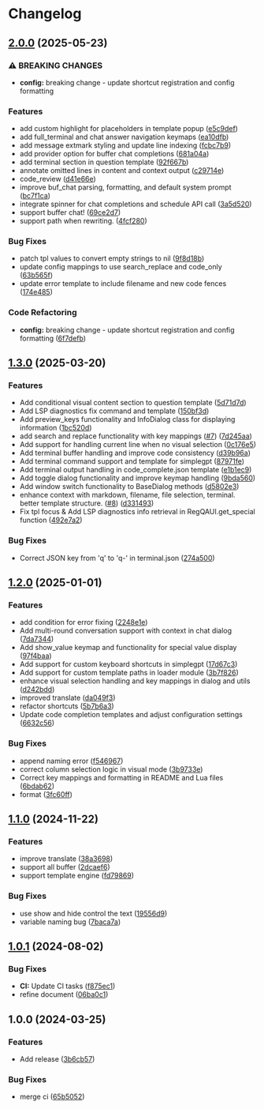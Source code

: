 # Changelog

## [2.0.0](https://github.com/you-n-g/simplegpt.nvim/compare/v1.3.0...v2.0.0) (2025-05-23)


### ⚠ BREAKING CHANGES

* **config:** breaking change - update shortcut registration and config formatting

### Features

* add custom highlight for placeholders in template popup ([e5c9def](https://github.com/you-n-g/simplegpt.nvim/commit/e5c9def4262424547616eb3a4f41219c2cfe76ba))
* add full_terminal and chat answer navigation keymaps ([ea10dfb](https://github.com/you-n-g/simplegpt.nvim/commit/ea10dfb8afc6305bc17c9cd601929d8e31b0ec11))
* add message extmark styling and update line indexing ([fcbc7b9](https://github.com/you-n-g/simplegpt.nvim/commit/fcbc7b978415dce2e91fa3e15c09b3f6daa5aad0))
* add provider option for buffer chat completions ([681a04a](https://github.com/you-n-g/simplegpt.nvim/commit/681a04a3f104fc4943e1218e1d8d2ce5e4c847ad))
* add terminal section in question template ([92f667b](https://github.com/you-n-g/simplegpt.nvim/commit/92f667b773e5e9e00f7559248c918f64e1e5d2e7))
* annotate omitted lines in content and context output ([c29714e](https://github.com/you-n-g/simplegpt.nvim/commit/c29714eec6f48ff7abd6139b5c3bf508591a465f))
* code_review ([d41e66e](https://github.com/you-n-g/simplegpt.nvim/commit/d41e66e89b89f30d9c719ce4a8179a03816d12ec))
* improve buf_chat parsing, formatting, and default system prompt ([bc7f1ca](https://github.com/you-n-g/simplegpt.nvim/commit/bc7f1ca43eb3df11a9eb1b8378df81209f5842bf))
* integrate spinner for chat completions and schedule API call ([3a5d520](https://github.com/you-n-g/simplegpt.nvim/commit/3a5d520ec22c2593aa06aa5bb7623160140d36a5))
* support buffer chat! ([69ce2d7](https://github.com/you-n-g/simplegpt.nvim/commit/69ce2d7cb39b86563e35fc6ca83a7ff1d4ca5c44))
* support path when rewriting. ([4fcf280](https://github.com/you-n-g/simplegpt.nvim/commit/4fcf280e1ab5752d37846faf7b5609340370d863))


### Bug Fixes

* patch tpl values to convert empty strings to nil ([9f8d18b](https://github.com/you-n-g/simplegpt.nvim/commit/9f8d18b2df5546e01a61c4ce7da8878f07f0c484))
* update config mappings to use search_replace and code_only ([63b565f](https://github.com/you-n-g/simplegpt.nvim/commit/63b565f417cfc67405ec27cf7e55e9687d9746a6))
* update error template to include filename and new code fences ([174e485](https://github.com/you-n-g/simplegpt.nvim/commit/174e48528bebec716fffe6bf80c851014503159f))


### Code Refactoring

* **config:** breaking change - update shortcut registration and config formatting ([6f7defb](https://github.com/you-n-g/simplegpt.nvim/commit/6f7defb331a4f4727264aeea37531320c75046c2))

## [1.3.0](https://github.com/you-n-g/simplegpt.nvim/compare/v1.2.0...v1.3.0) (2025-03-20)


### Features

* Add conditional visual content section to question template ([5d71d7d](https://github.com/you-n-g/simplegpt.nvim/commit/5d71d7de151c19a3abb907aec49d5c7af0592fb5))
* Add LSP diagnostics fix command and template ([150bf3d](https://github.com/you-n-g/simplegpt.nvim/commit/150bf3dcc53dbfa49f74223f133e0433aa63ba7a))
* Add preview_keys functionality and InfoDialog class for displaying information ([1bc520d](https://github.com/you-n-g/simplegpt.nvim/commit/1bc520d6e436c6ab2ef9fabeab3ee59c45e1dd3d))
* add search and replace functionality with key mappings ([#7](https://github.com/you-n-g/simplegpt.nvim/issues/7)) ([7d245aa](https://github.com/you-n-g/simplegpt.nvim/commit/7d245aa92efb8e220da1315af018a872b6eddfb6))
* Add support for handling current line when no visual selection ([0c176e5](https://github.com/you-n-g/simplegpt.nvim/commit/0c176e522792ccb1fd067f388952a7fb6bde1cd7))
* Add terminal buffer handling and improve code consistency ([d39b96a](https://github.com/you-n-g/simplegpt.nvim/commit/d39b96a37d19fce4ee0aa510e3696f7ea56243d5))
* Add terminal command support and template for simplegpt ([87971fe](https://github.com/you-n-g/simplegpt.nvim/commit/87971fe6eb50f00652ce7569a3b531525a2abf32))
* Add terminal output handling in code_complete.json template ([e1b1ec9](https://github.com/you-n-g/simplegpt.nvim/commit/e1b1ec9aaa45df1158ca8984d7d1df57cfe8cc62))
* Add toggle dialog functionality and improve keymap handling ([9bda560](https://github.com/you-n-g/simplegpt.nvim/commit/9bda56069c8e0383b7916262cee33240898ba82c))
* Add window switch functionality to BaseDialog methods ([d5802e3](https://github.com/you-n-g/simplegpt.nvim/commit/d5802e34e7213c64bc36ffeeab73b24ac864dc93))
* enhance context with markdown, filename, file selection, terminal.  better template structure. ([#8](https://github.com/you-n-g/simplegpt.nvim/issues/8)) ([d331493](https://github.com/you-n-g/simplegpt.nvim/commit/d331493461a7b0eaee538eec10a133a5bf4a2ee8))
* Fix tpl focus & Add LSP diagnostics info retrieval in RegQAUI.get_special function ([492e7a2](https://github.com/you-n-g/simplegpt.nvim/commit/492e7a27f3ef0b85c0eb8ffc705a24d40011aafe))


### Bug Fixes

* Correct JSON key from 'q' to 'q-' in terminal.json ([274a500](https://github.com/you-n-g/simplegpt.nvim/commit/274a5006392ecd1bfd1bdbea4d6cf704e6144cea))

## [1.2.0](https://github.com/you-n-g/simplegpt.nvim/compare/v1.1.0...v1.2.0) (2025-01-01)


### Features

* add condition for error fixing ([2248e1e](https://github.com/you-n-g/simplegpt.nvim/commit/2248e1e9fd6a53aa1f8b9fcb6ed59beffaf3049c))
* Add multi-round conversation support with context in chat dialog ([7da7344](https://github.com/you-n-g/simplegpt.nvim/commit/7da7344086c599172ab55bd5f008bd9b08922241))
* Add show_value keymap and functionality for special value display ([97f4baa](https://github.com/you-n-g/simplegpt.nvim/commit/97f4baa561c71dd3de2c00e19d00a5f9c18548ca))
* Add support for custom keyboard shortcuts in simplegpt ([17d67c3](https://github.com/you-n-g/simplegpt.nvim/commit/17d67c3e1270ba8c64496c1cbfef45160b5ec513))
* Add support for custom template paths in loader module ([3b7f826](https://github.com/you-n-g/simplegpt.nvim/commit/3b7f826150e1535f878780a102258b916a465b22))
* enhance visual selection handling and key mappings in dialog and utils ([d242bdd](https://github.com/you-n-g/simplegpt.nvim/commit/d242bddf81dcbbb4a6e42af80ea20dd1578eae15))
* improved translate ([da049f3](https://github.com/you-n-g/simplegpt.nvim/commit/da049f386dbc8b24b23650ece2b01d0e3c22fc65))
* refactor shortcuts ([5b7b6a3](https://github.com/you-n-g/simplegpt.nvim/commit/5b7b6a3a3dd34d4d11dad8b12eefc7e0d73e2e43))
* Update code completion templates and adjust configuration settings ([6632c56](https://github.com/you-n-g/simplegpt.nvim/commit/6632c56a16f5b8a8cd3b34218496f173f346f4d7))


### Bug Fixes

* append naming error ([f546967](https://github.com/you-n-g/simplegpt.nvim/commit/f5469677ded447033a732c66672a1bdd9788345f))
* correct column selection logic in visual mode ([3b9733e](https://github.com/you-n-g/simplegpt.nvim/commit/3b9733ebe5d200244f7db4c63a14dfc4e9f225b0))
* Correct key mappings and formatting in README and Lua files ([6bdab62](https://github.com/you-n-g/simplegpt.nvim/commit/6bdab629fe5cec442f257d4b5db84c64cd48498d))
* format ([3fc60ff](https://github.com/you-n-g/simplegpt.nvim/commit/3fc60ffe0be19ca7785751f46469c778bcee1c38))

## [1.1.0](https://github.com/you-n-g/simplegpt.nvim/compare/v1.0.1...v1.1.0) (2024-11-22)


### Features

* improve translate ([38a3698](https://github.com/you-n-g/simplegpt.nvim/commit/38a369824b87b6cae95b8b8d1946bc3b4300fe98))
* support all buffer ([2dcaef6](https://github.com/you-n-g/simplegpt.nvim/commit/2dcaef68d182bc57a10e859c1b36459b09a46b67))
* support template engine ([fd79869](https://github.com/you-n-g/simplegpt.nvim/commit/fd7986915b35220d48676e6a5277740e9fe60b82))


### Bug Fixes

* use show and hide control the text ([19556d9](https://github.com/you-n-g/simplegpt.nvim/commit/19556d9a9955f3756c6c01f7fc11aa39672d6975))
* variable naming bug ([7baca7a](https://github.com/you-n-g/simplegpt.nvim/commit/7baca7a41730040b57ca83fa05e230d1d4385999))

## [1.0.1](https://github.com/you-n-g/simplegpt.nvim/compare/v1.0.0...v1.0.1) (2024-08-02)


### Bug Fixes

* **CI:** Update CI tasks ([f875ec1](https://github.com/you-n-g/simplegpt.nvim/commit/f875ec14c655b9eed53a4b7d0874fa1cbdf2e7a0))
* refine document ([06ba0c1](https://github.com/you-n-g/simplegpt.nvim/commit/06ba0c1be624a8304ef3842de480f20feb596664))

## 1.0.0 (2024-03-25)


### Features

* Add release ([3b6cb57](https://github.com/you-n-g/simplegpt.nvim/commit/3b6cb5782781292244764bc2bb00602657d1ed5d))


### Bug Fixes

* merge ci ([65b5052](https://github.com/you-n-g/simplegpt.nvim/commit/65b505260d604617c11fd28598a33559d9690ef7))
